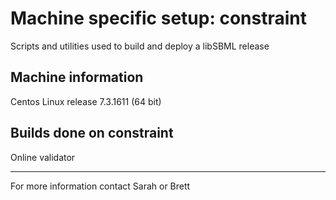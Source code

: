 # Machine specific setup: constraint
Scripts and utilities used to build and deploy a libSBML release

## Machine information

Centos Linux release 7.3.1611 (64 bit)

## Builds done on constraint

Online validator

---

For more information contact Sarah or Brett
